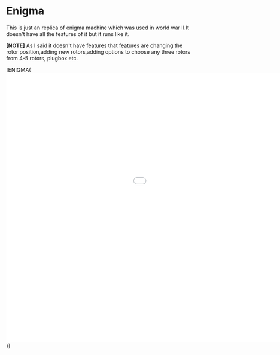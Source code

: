 # Enigma
This is just an replica of enigma machine which was used in world war II.It doesn't have all the features of it but it runs like it.

**[NOTE]**
As I said it doesn't have features that features are changing the rotor position,adding new rotors,adding options to choose any three rotors from 4-5 rotors, plugbox etc.

[ENIGMA(<iframe src='//gifs.com/embed/enigma-machine-nx8mj7' frameborder='0' scrolling='no' width='1280px' height='720px' style='-webkit-backface-visibility: hidden;-webkit-transform: scale(1);' ></iframe>)]
